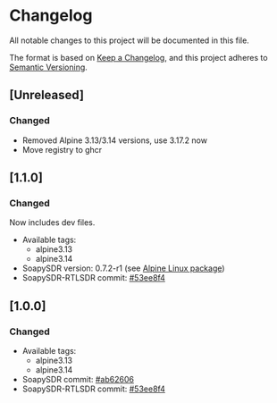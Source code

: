 # Changelog
All notable changes to this project will be documented in this file.

The format is based on [Keep a Changelog](https://keepachangelog.com/en/1.0.0/),
and this project adheres to [Semantic Versioning](https://semver.org/spec/v2.0.0.html).

## [Unreleased]
### Changed
- Removed Alpine 3.13/3.14 versions, use 3.17.2 now
- Move registry to ghcr

## [1.1.0]
### Changed
Now includes dev files.

- Available tags:
  - alpine3.13
  - alpine3.14
- SoapySDR version: 0.7.2-r1 (see [Alpine Linux package](https://pkgs.alpinelinux.org/package/edge/testing/x86_64/soapy-sdr))
- SoapySDR-RTLSDR commit: [#53ee8f4](https://github.com/pothosware/SoapyRTLSDR/commit/53ee8f4a19dd97011a569cfc2e6f7ad63f896100)


## [1.0.0]
### Changed
- Available tags:
  - alpine3.13
  - alpine3.14
- SoapySDR commit: [#ab62606](https://github.com/pothosware/SoapySDR/commit/ab6260680c37a80ed4a23719bebc854248290c8b)
- SoapySDR-RTLSDR commit: [#53ee8f4](https://github.com/pothosware/SoapyRTLSDR/commit/53ee8f4a19dd97011a569cfc2e6f7ad63f896100)
